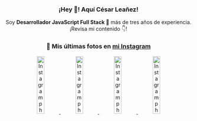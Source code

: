 <div align="center">

<h3>¡Hey 👋! Aquí César Leañez!</h3>

<p>Soy <strong>Desarrollador JavaScript Full Stack 🚀</strong> más de tres años de experiencia.<br />¡Revisa mi contenido 👇!</p>

### 📸 Mis últimas fotos en [mi Instagram](https://instagram.com/cesarsoftware.dev)


<a href='https://instagram.com/p/DICt8_ruj1K' target='_blank'>
  <img width='20%' src='https://instagram.fcmn2-1.fna.fbcdn.net/v/t51.2885-15/487811720_2261442050918393_7784971145546330846_n.jpg?stp=dst-jpg_e15_tt6&efg=eyJ2ZW5jb2RlX3RhZyI6IkNMSVBTLmltYWdlX3VybGdlbi42NDB4MTE1Ni5zZHIuZjcxODc4LmRlZmF1bHRfY292ZXJfZnJhbWUifQ&_nc_ht=instagram.fcmn2-1.fna.fbcdn.net&_nc_cat=105&_nc_oc=Q6cZ2QGIyFFbdTvOaHRoxbHO1hQTR97AfOjqNLqYRZUgFa0wITS9TXtpCUDYShLF1nifV00&_nc_ohc=jmL6oRQxn_sQ7kNvwE90Nuy&_nc_gid=sKKfuGX8_QKExVyV2GBrHA&edm=ACWDqb8BAAAA&ccb=7-5&ig_cache_key=MzYwMzY0NDc1NTQ5MDc4MjUzOA%3D%3D.3-ccb7-5&oh=00_AfFEt5AxmDb_zHcK_UrhX7zvkXOrj1KaqW22VrTRgT-OSA&oe=68036761&_nc_sid=ee9879' alt='Instagram photo' />
</a>
<a href='https://instagram.com/p/DIAOH7MuTdG' target='_blank'>
  <img width='20%' src='https://instagram.fcmn3-2.fna.fbcdn.net/v/t51.2885-15/487701094_964176539225257_203758693226461245_n.jpg?stp=dst-jpg_e15_tt6&efg=eyJ2ZW5jb2RlX3RhZyI6IkNMSVBTLmltYWdlX3VybGdlbi42NDB4MTE1Ni5zZHIuZjcxODc4LmRlZmF1bHRfY292ZXJfZnJhbWUifQ&_nc_ht=instagram.fcmn3-2.fna.fbcdn.net&_nc_cat=101&_nc_oc=Q6cZ2QGIyFFbdTvOaHRoxbHO1hQTR97AfOjqNLqYRZUgFa0wITS9TXtpCUDYShLF1nifV00&_nc_ohc=4KaF17oHcV0Q7kNvwG-0cKa&_nc_gid=sKKfuGX8_QKExVyV2GBrHA&edm=ACWDqb8BAAAA&ccb=7-5&ig_cache_key=MzYwMjk0MTgxOTE0ODEyMTkyNg%3D%3D.3-ccb7-5&oh=00_AfE6hS71kKDt52dT0fKpPy_beisztJee28vAMySMd-MgDg&oe=68037918&_nc_sid=ee9879' alt='Instagram photo' />
</a>
<a href='https://instagram.com/p/DHtKENeumyc' target='_blank'>
  <img width='20%' src='https://instagram.fcmn2-2.fna.fbcdn.net/v/t51.2885-15/486620439_1373071664043671_6215675251976925620_n.jpg?stp=dst-jpg_e15_tt6&efg=eyJ2ZW5jb2RlX3RhZyI6IkNMSVBTLmltYWdlX3VybGdlbi42NDB4MTE0Ni5zZHIuZjcxODc4LmRlZmF1bHRfY292ZXJfZnJhbWUifQ&_nc_ht=instagram.fcmn2-2.fna.fbcdn.net&_nc_cat=111&_nc_oc=Q6cZ2QGIyFFbdTvOaHRoxbHO1hQTR97AfOjqNLqYRZUgFa0wITS9TXtpCUDYShLF1nifV00&_nc_ohc=xjfP2WQDgZwQ7kNvwETiLQw&_nc_gid=sKKfuGX8_QKExVyV2GBrHA&edm=ACWDqb8BAAAA&ccb=7-5&ig_cache_key=MzU5NzU3NTk0NzE1NjA5MDAxMg%3D%3D.3-ccb7-5&oh=00_AfHrof0eJDbIhXkdG6xudU7mpbFmr597DmcIPAnY74oOmw&oe=68038EA4&_nc_sid=ee9879' alt='Instagram photo' />
</a>
<a href='https://instagram.com/p/DG56-A2MYRH' target='_blank'>
  <img width='20%' src='https://instagram.fcmn2-1.fna.fbcdn.net/v/t51.2885-15/482937859_17909133159097059_4067759707531801866_n.jpg?stp=dst-jpg_e15_tt6&efg=eyJ2ZW5jb2RlX3RhZyI6IkZFRUQuaW1hZ2VfdXJsZ2VuLjIxNjB4MTIxNS5zZHIuZjc1NzYxLmRlZmF1bHRfaW1hZ2UifQ&_nc_ht=instagram.fcmn2-1.fna.fbcdn.net&_nc_cat=103&_nc_oc=Q6cZ2QGIyFFbdTvOaHRoxbHO1hQTR97AfOjqNLqYRZUgFa0wITS9TXtpCUDYShLF1nifV00&_nc_ohc=lNLrWdFLzqcQ7kNvwFJjCfC&_nc_gid=sKKfuGX8_QKExVyV2GBrHA&edm=ACWDqb8BAAAA&ccb=7-5&ig_cache_key=MzU4MzE1NDMyNjc2NDM1NjY3OQ%3D%3D.3-ccb7-5&oh=00_AfH8DK24D3w6CEJ9N3Xrl-xi67aDzr6xZtqjngvfn7tEZg&oe=68038DE9&_nc_sid=ee9879' alt='Instagram photo' />
</a>

</div>
